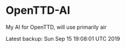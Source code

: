 # OpenTTD-AI
My AI for OpenTTD, will use primarily air

Latest backup: Sun Sep 15 19:08:01 UTC 2019
